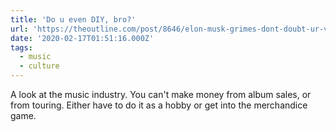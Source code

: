 ```yaml
---
title: 'Do u even DIY, bro?'
url: 'https://theoutline.com/post/8646/elon-musk-grimes-dont-doubt-ur-vibe-100-gecs'
date: '2020-02-17T01:51:16.000Z'
tags:
  - music
  - culture
---
```

A look at the music industry. You can't make money from album sales, or from touring. Either have to do it as a hobby or get into the merchandice game.

